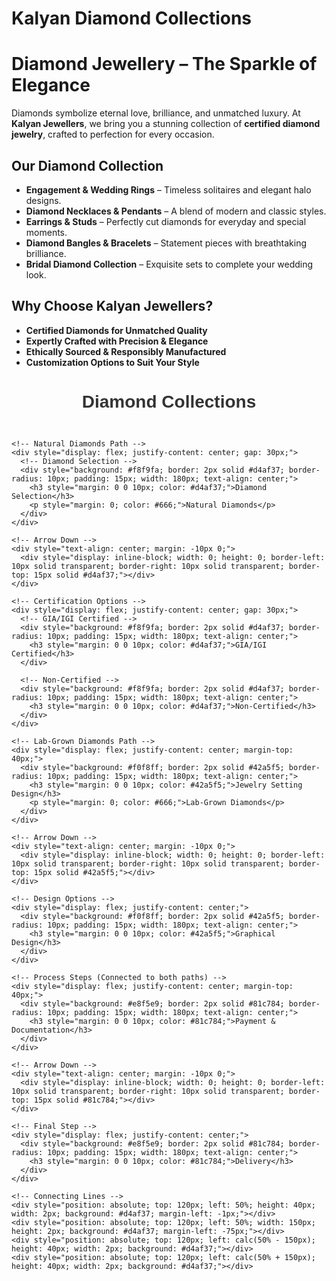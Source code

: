 
<style>
/* Light Theme */
[data-md-color-scheme="default"] h1, 
[data-md-color-scheme="default"] h2, 
[data-md-color-scheme="default"] h3, 
[data-md-color-scheme="default"] h4, 
[data-md-color-scheme="default"] h5, 
[data-md-color-scheme="default"] h6 {
    color: purple !important;
}

/* Dark Theme */
[data-md-color-scheme="slate"] h1, 
[data-md-color-scheme="slate"] h2, 
[data-md-color-scheme="slate"] h3, 
[data-md-color-scheme="slate"] h4, 
[data-md-color-scheme="slate"] h5, 
[data-md-color-scheme="slate"] h6 {
    color: yellow !important;
}
</style>

# Kalyan Diamond Collections


# **Diamond Jewellery – The Sparkle of Elegance**  

Diamonds symbolize eternal love, brilliance, and unmatched luxury. At **Kalyan Jewellers**, we bring you a stunning collection of **certified diamond jewelry**, crafted to perfection for every occasion.  

## **Our Diamond Collection**  
- **Engagement & Wedding Rings** – Timeless solitaires and elegant halo designs.  
- **Diamond Necklaces & Pendants** – A blend of modern and classic styles.  
- **Earrings & Studs** – Perfectly cut diamonds for everyday and special moments.  
- **Diamond Bangles & Bracelets** – Statement pieces with breathtaking brilliance.  
- **Bridal Diamond Collection** – Exquisite sets to complete your wedding look.  

## **Why Choose Kalyan Jewellers?**  
- **Certified Diamonds for Unmatched Quality**  
- **Expertly Crafted with Precision & Elegance**  
- **Ethically Sourced & Responsibly Manufactured**  
- **Customization Options to Suit Your Style**  




<div style="font-family: Arial, sans-serif; max-width: 800px; margin: 0 auto;">
  <h1 style="color: #333; text-align: center; margin-bottom: 30px;">Diamond Collections</h1>

  <!-- Flowchart Container -->
  <div style="display: flex; flex-direction: column; gap: 20px; position: relative;">

    <!-- Natural Diamonds Path -->
    <div style="display: flex; justify-content: center; gap: 30px;">
      <!-- Diamond Selection -->
      <div style="background: #f8f9fa; border: 2px solid #d4af37; border-radius: 10px; padding: 15px; width: 180px; text-align: center;">
        <h3 style="margin: 0 0 10px; color: #d4af37;">Diamond Selection</h3>
        <p style="margin: 0; color: #666;">Natural Diamonds</p>
      </div>
    </div>

    <!-- Arrow Down -->
    <div style="text-align: center; margin: -10px 0;">
      <div style="display: inline-block; width: 0; height: 0; border-left: 10px solid transparent; border-right: 10px solid transparent; border-top: 15px solid #d4af37;"></div>
    </div>

    <!-- Certification Options -->
    <div style="display: flex; justify-content: center; gap: 30px;">
      <!-- GIA/IGI Certified -->
      <div style="background: #f8f9fa; border: 2px solid #d4af37; border-radius: 10px; padding: 15px; width: 180px; text-align: center;">
        <h3 style="margin: 0 0 10px; color: #d4af37;">GIA/IGI Certified</h3>
      </div>
      
      <!-- Non-Certified -->
      <div style="background: #f8f9fa; border: 2px solid #d4af37; border-radius: 10px; padding: 15px; width: 180px; text-align: center;">
        <h3 style="margin: 0 0 10px; color: #d4af37;">Non-Certified</h3>
      </div>
    </div>

    <!-- Lab-Grown Diamonds Path -->
    <div style="display: flex; justify-content: center; margin-top: 40px;">
      <div style="background: #f0f8ff; border: 2px solid #42a5f5; border-radius: 10px; padding: 15px; width: 180px; text-align: center;">
        <h3 style="margin: 0 0 10px; color: #42a5f5;">Jewelry Setting Design</h3>
        <p style="margin: 0; color: #666;">Lab-Grown Diamonds</p>
      </div>
    </div>

    <!-- Arrow Down -->
    <div style="text-align: center; margin: -10px 0;">
      <div style="display: inline-block; width: 0; height: 0; border-left: 10px solid transparent; border-right: 10px solid transparent; border-top: 15px solid #42a5f5;"></div>
    </div>

    <!-- Design Options -->
    <div style="display: flex; justify-content: center;">
      <div style="background: #f0f8ff; border: 2px solid #42a5f5; border-radius: 10px; padding: 15px; width: 180px; text-align: center;">
        <h3 style="margin: 0 0 10px; color: #42a5f5;">Graphical Design</h3>
      </div>
    </div>

    <!-- Process Steps (Connected to both paths) -->
    <div style="display: flex; justify-content: center; margin-top: 40px;">
      <div style="background: #e8f5e9; border: 2px solid #81c784; border-radius: 10px; padding: 15px; width: 180px; text-align: center;">
        <h3 style="margin: 0 0 10px; color: #81c784;">Payment & Documentation</h3>
      </div>
    </div>

    <!-- Arrow Down -->
    <div style="text-align: center; margin: -10px 0;">
      <div style="display: inline-block; width: 0; height: 0; border-left: 10px solid transparent; border-right: 10px solid transparent; border-top: 15px solid #81c784;"></div>
    </div>

    <!-- Final Step -->
    <div style="display: flex; justify-content: center;">
      <div style="background: #e8f5e9; border: 2px solid #81c784; border-radius: 10px; padding: 15px; width: 180px; text-align: center;">
        <h3 style="margin: 0 0 10px; color: #81c784;">Delivery</h3>
      </div>
    </div>

    <!-- Connecting Lines -->
    <div style="position: absolute; top: 120px; left: 50%; height: 40px; width: 2px; background: #d4af37; margin-left: -1px;"></div>
    <div style="position: absolute; top: 120px; left: 50%; width: 150px; height: 2px; background: #d4af37; margin-left: -75px;"></div>
    <div style="position: absolute; top: 120px; left: calc(50% - 150px); height: 40px; width: 2px; background: #d4af37;"></div>
    <div style="position: absolute; top: 120px; left: calc(50% + 150px); height: 40px; width: 2px; background: #d4af37;"></div>
  </div>
</div>

<style>
/* Slide and highlight heading on hover */
h1:hover,
h2:hover,
h3:hover,
h4:hover,
h5:hover,
h6:hover {
  transform: translateX(4px); /* Slide effect */
  color: var(--md-accent-fg-color); /* Uses your theme's accent */
  text-shadow: 0 0 4px rgba(0, 0, 0, 0.2); /* Soft highlight */
  background: linear-gradient(to right, rgba(255,255,255,0.05), rgba(255,255,255,0)); /* Subtle glow */
  transition: all 0.3s ease-in-out;
  cursor: pointer;
  padding-inline: 4px;
  border-radius: 4px;
}
</style>